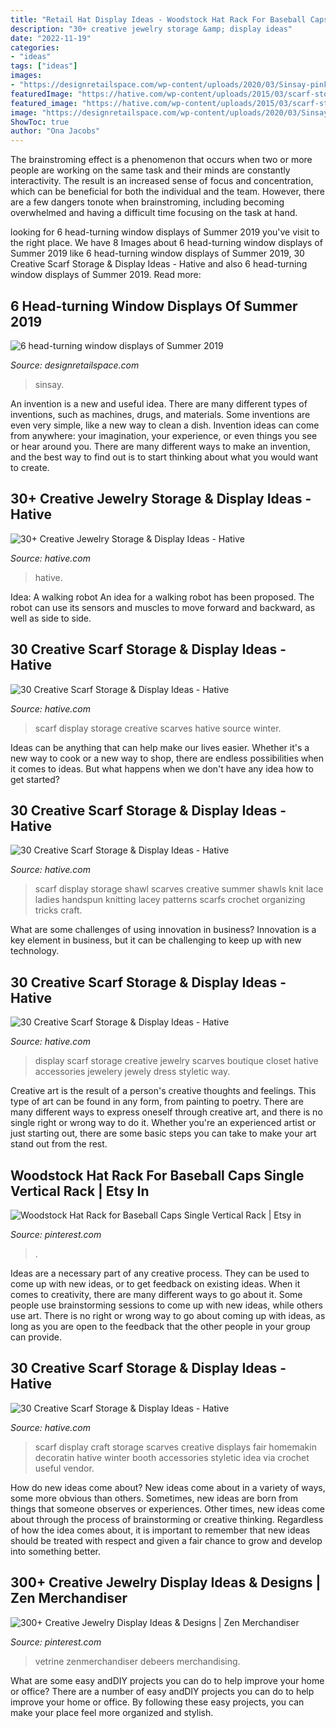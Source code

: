 ```yaml
---
title: "Retail Hat Display Ideas - Woodstock Hat Rack For Baseball Caps Single Vertical Rack"
description: "30+ creative jewelry storage &amp; display ideas"
date: "2022-11-19"
categories:
- "ideas"
tags: ["ideas"]
images:
- "https://designretailspace.com/wp-content/uploads/2020/03/Sinsay-pink-window-display-with-palm-leaves-2.jpg"
featuredImage: "https://hative.com/wp-content/uploads/2015/03/scarf-storage-ideas/2-creative-scarf-storage-and-display-ideas.jpg"
featured_image: "https://hative.com/wp-content/uploads/2015/03/scarf-storage-ideas/21-creative-scarf-storage-and-display-ideas.jpg"
image: "https://designretailspace.com/wp-content/uploads/2020/03/Sinsay-pink-window-display-with-palm-leaves-2.jpg"
ShowToc: true
author: "Ona Jacobs"
---
```



The brainstroming effect is a phenomenon that occurs when two or more people are working on the same task and their minds are constantly interactivity. The result is an increased sense of focus and concentration, which can be beneficial for both the individual and the team. However, there are a few dangers tonote when brainstroming, including becoming overwhelmed and having a difficult time focusing on the task at hand.

	

		
looking for 6 head-turning window displays of Summer 2019 you've visit to the right place. We have 8 Images about 6 head-turning window displays of Summer 2019 like 6 head-turning window displays of Summer 2019, 30 Creative Scarf Storage &amp; Display Ideas - Hative and also 6 head-turning window displays of Summer 2019. Read more:
		
    
## 6 Head-turning Window Displays Of Summer 2019

<img loading=lazy src="https://designretailspace.com/wp-content/uploads/2020/03/Sinsay-pink-window-display-with-palm-leaves-2.jpg" onerror="this.onerror=null;this.src='https://tse1.mm.bing.net/th?id=OIP.wQ21u16dogvNSdK9GW3BAAHaIJ&amp;pid=15.1';" alt="6 head-turning window displays of Summer 2019">

_Source: designretailspace.com_

>sinsay. 

	

An invention is a new and useful idea. There are many different types of inventions, such as machines, drugs, and materials. Some inventions are even very simple, like a new way to clean a dish. Invention ideas can come from anywhere: your imagination, your experience, or even things you see or hear around you. There are many different ways to make an invention, and the best way to find out is to start thinking about what you would want to create.

    
## 30+ Creative Jewelry Storage &amp; Display Ideas - Hative

<img loading=lazy src="https://hative.com/wp-content/uploads/2015/01/jewelry-storage-display-ideas/19-closet-jewlery-storage.jpg" onerror="this.onerror=null;this.src='https://tse3.mm.bing.net/th?id=OIP.CcOPw0UBFo31M4naFHWcrwHaLH&amp;pid=15.1';" alt="30+ Creative Jewelry Storage &amp; Display Ideas - Hative">

_Source: hative.com_

>hative. 

	

Idea: A walking robot
An idea for a walking robot has been proposed. The robot can use its sensors and muscles to move forward and backward, as well as side to side.

    
## 30 Creative Scarf Storage &amp; Display Ideas - Hative

<img loading=lazy src="https://hative.com/wp-content/uploads/2015/03/scarf-storage-ideas/2-creative-scarf-storage-and-display-ideas.jpg" onerror="this.onerror=null;this.src='https://tse4.mm.bing.net/th?id=OIP.yvz3tFxMJWkEKHAW3axWyQHaLF&amp;pid=15.1';" alt="30 Creative Scarf Storage &amp; Display Ideas - Hative">

_Source: hative.com_

>scarf display storage creative scarves hative source winter. 

	

Ideas can be anything that can help make our lives easier. Whether it's a new way to cook or a new way to shop, there are endless possibilities when it comes to ideas. But what happens when we don't have any idea how to get started? 

    
## 30 Creative Scarf Storage &amp; Display Ideas - Hative

<img loading=lazy src="https://hative.com/wp-content/uploads/2015/03/scarf-storage-ideas/21-creative-scarf-storage-and-display-ideas.jpg" onerror="this.onerror=null;this.src='https://tse4.mm.bing.net/th?id=OIP.npvtAzNST_c6x7rgY7RB-gHaKS&amp;pid=15.1';" alt="30 Creative Scarf Storage &amp; Display Ideas - Hative">

_Source: hative.com_

>scarf display storage shawl scarves creative summer shawls knit lace ladies handspun knitting lacey patterns scarfs crochet organizing tricks craft. 

	

What are some challenges of using innovation in business?
Innovation is a key element in business, but it can be challenging to keep up with new technology.

    
## 30 Creative Scarf Storage &amp; Display Ideas - Hative

<img loading=lazy src="https://hative.com/wp-content/uploads/2015/03/scarf-storage-ideas/29-creative-scarf-storage-and-display-ideas.jpg" onerror="this.onerror=null;this.src='https://tse2.mm.bing.net/th?id=OIP.9T2XyBj6h6HcDNLCGOAUZAHaMY&amp;pid=15.1';" alt="30 Creative Scarf Storage &amp; Display Ideas - Hative">

_Source: hative.com_

>display scarf storage creative jewelry scarves boutique closet hative accessories jewelery jewely dress styletic way. 

	

Creative art is the result of a person's creative thoughts and feelings. This type of art can be found in any form, from painting to poetry. There are many different ways to express oneself through creative art, and there is no single right or wrong way to do it. Whether you're an experienced artist or just starting out, there are some basic steps you can take to make your art stand out from the rest.

    
## Woodstock Hat Rack For Baseball Caps Single Vertical Rack | Etsy In

<img loading=lazy src="https://i.pinimg.com/736x/38/bd/32/38bd32db5a09a610731e5a971f89e962.jpg" onerror="this.onerror=null;this.src='https://tse3.mm.bing.net/th?id=OIP.SJ-ThvGnDzbsIphV3USK9gHaJ3&amp;pid=15.1';" alt="Woodstock Hat Rack for Baseball Caps Single Vertical Rack | Etsy in">

_Source: pinterest.com_

>. 

	

Ideas are a necessary part of any creative process. They can be used to come up with new ideas, or to get feedback on existing ideas. When it comes to creativity, there are many different ways to go about it. Some people use brainstorming sessions to come up with new ideas, while others use art. There is no right or wrong way to go about coming up with ideas, as long as you are open to the feedback that the other people in your group can provide.

    
## 30 Creative Scarf Storage &amp; Display Ideas - Hative

<img loading=lazy src="https://hative.com/wp-content/uploads/2015/03/scarf-storage-ideas/19-creative-scarf-storage-and-display-ideas.jpg" onerror="this.onerror=null;this.src='https://tse3.mm.bing.net/th?id=OIP.PS0Rvr1SQB-GXuC5C1QHwwHaJ4&amp;pid=15.1';" alt="30 Creative Scarf Storage &amp; Display Ideas - Hative">

_Source: hative.com_

>scarf display craft storage scarves creative displays fair homemakin decoratin hative winter booth accessories styletic idea via crochet useful vendor. 

	

How do new ideas come about?
New ideas come about in a variety of ways, some more obvious than others. Sometimes, new ideas are born from things that someone observes or experiences. Other times, new ideas come about through the process of brainstorming or creative thinking. Regardless of how the idea comes about, it is important to remember that new ideas should be treated with respect and given a fair chance to grow and develop into something better.

    
## 300+ Creative Jewelry Display Ideas &amp; Designs | Zen Merchandiser

<img loading=lazy src="https://i.pinimg.com/736x/36/f1/8f/36f18f2d294bf579a6bdf445a2ee3980.jpg" onerror="this.onerror=null;this.src='https://tse4.mm.bing.net/th?id=OIP.wMi1jo3GlPsPLnTaT6CFnwHaJ3&amp;pid=15.1';" alt="300+ Creative Jewelry Display Ideas &amp; Designs | Zen Merchandiser">

_Source: pinterest.com_

>vetrine zenmerchandiser debeers merchandising. 

	

What are some easy andDIY projects you can do to help improve your home or office?
There are a number of easy andDIY projects you can do to help improve your home or office. By following these easy projects, you can make your place feel more organized and stylish.

